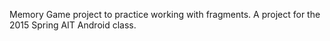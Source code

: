 Memory Game project to practice working with fragments. A project for the 2015 Spring AIT Android class.
